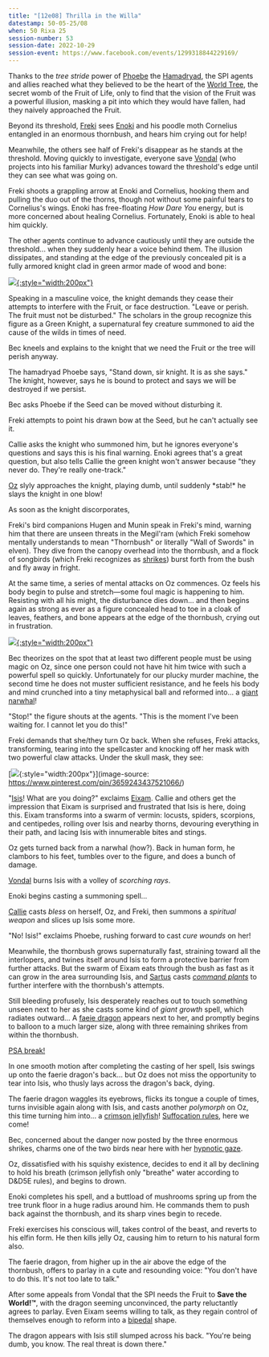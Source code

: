 ```yaml
---
title: "[12e08] Thrilla in the Willa"
datestamp: 50-05-25/08
when: 50 Rixa 25
session-number: 53
session-date: 2022-10-29
session-event: https://www.facebook.com/events/1299318844229169/
---
```


Thanks to the *tree stride* power of [Phoebe](../dossiers/phoebe) the [Hamadryad](../creatures/dryads#hamadryads), the SPI agents and allies reached what they believed to be the heart of the [World Tree](../relics/yggdrasil), the secret womb of the Fruit of Life, only to find that the vision of the Fruit was a powerful illusion, masking a pit into which they would have fallen, had they naively approached the Fruit.

Beyond its threshold, [Freki](../dossiers/freki) sees [Enoki](../dossiers/enoki) and his poodle moth Cornelius entangled in an enormous thornbush, and hears him crying out for help!

Meanwhile, the others see half of Freki's disappear as he stands at the threshold. Moving quickly to investigate, everyone save [Vondal](../dossiers/vondal) (who projects into his familiar Murky) advances toward the threshold's edge until they can see what was going on.

Freki shoots a grappling arrow at Enoki and Cornelius, hooking them and pulling the duo out of the thorns, though not without some painful tears to Cornelius's wings. Enoki has free-floating *How Dare You* energy, but is more concerned about healing Cornelius. Fortunately, Enoki is able to heal him quickly.

The other agents continue to advance cautiously until they are outside the threshold... when they suddenly hear a voice behind them. The illusion dissipates, and standing at the edge of the previously concealed pit is a fully armored knight clad in green armor made of wood and bone:

[![](https://i.pinimg.com/originals/e7/d4/d0/e7d4d0eed01f418dd94354a1d0d5219d.jpg){:style="width:200px"}](https://www.pinterest.com/pin/283375001525217177/)

Speaking in a masculine voice, the knight demands they cease their attempts to interfere with the Fruit, or face destruction. "Leave or perish. The fruit must not be disturbed." The scholars in the group recognize this figure as a Green Knight, a supernatural fey creature summoned to aid the cause of the wilds in times of need.

Bec kneels and explains to the knight that we need the Fruit or the tree will perish anyway.

The hamadryad Phoebe says, "Stand down, sir knight. It is as she says." The knight, however, says he is bound to protect and says we will be destroyed if we persist.

Bec asks Phoebe if the Seed can be moved without disturbing it.

Freki attempts to point his drawn bow at the Seed, but he can't actually see it.

Callie asks the knight who summoned him, but he ignores everyone's questions and says this is his final warning. Enoki agrees that's a great question, but also tells Callie the green knight won't answer because "they never do. They're really one-track."

[Oz](../dossiers/oz) slyly approaches the knight, playing dumb, until suddenly \*stab!\* he slays the knight in one blow!

As soon as the knight discorporates,

Freki's bird companions Hugen and Munin speak in Freki's mind, warning him that there are unseen threats in the Megil'ram (which Freki somehow mentally understands to mean "Thornbush" or literally "Wall of Swords" in elven). They dive from the canopy overhead into the thornbush, and a flock of songbirds (which Freki recognizes as [shrikes](../creatures/shrikes)) burst forth from the bush and fly away in fright.

At the same time, a series of mental attacks on Oz commences. Oz feels his body begin to pulse and stretch&mdash;some foul magic is happening to him. Resisting with all his might, the disturbance dies down... and then begins again as strong as ever as a figure concealed head to toe in a cloak of leaves, feathers, and bone appears at the edge of the thornbush, crying out in frustration.

[![](https://3.bp.blogspot.com/-NZhXneP2ebs/WqGsLjOZsDI/AAAAAAAAV54/trjq-bZb6nI2yVtYfMxgWGptn7L8AAdtwCK4BGAYYCw/s1600/druid-2.jpg){:style="width:200px"}](http://www.castlemacdnd.com/2018/03/lost-mine-of-phandelver-character.html)

Bec theorizes on the spot that at least two different people must be using magic on Oz, since one person could not have hit him twice with such a powerful spell so quickly. Unfortunately for our plucky murder machine, the second time he does not muster sufficient resistance, and he feels his body and mind crunched into a tiny metaphysical ball and reformed into... a [giant narwhal](https://www.5esrd.com/database/creature/giant-narwhal/)!

"Stop!" the figure shouts at the agents. "This is the moment I've been waiting for. I cannot let you do this!"

Freki demands that she/they turn Oz back. When she refuses, Freki attacks, transforming, tearing into the spellcaster and knocking off her mask with two powerful claw attacks. Under the skull mask, they see:

[![](https://i.pinimg.com/originals/2f/b5/d0/2fb5d05ce538861218a9618d13f1da32.png){:style="width:200px"}](image-source: https://www.pinterest.com/pin/3659243437521066/)

"[Isis](../dossiers/isis-raksh)! What are you doing?" exclaims [Eixam](../dossiers/eixam). Callie and others get the impression that Eixam is surprised and frustrated that Isis is here, doing this. Eixam transforms into a swarm of vermin: locusts, spiders, scorpions, and centipedes, rolling over Isis and nearby thorns, devouring everything in their path, and lacing Isis with innumerable bites and stings.

Oz gets turned back from a narwhal (how?). Back in human form, he clambors to his feet, tumbles over to the figure, and does a bunch of damage.

[Vondal](../dossiers/vondal) burns Isis with a volley of *scorching rays*.

Enoki begins casting a summoning spell...

[Callie](../dossiers/callie) casts *bless* on herself, Oz, and Freki, then summons a *spiritual weapon* and slices up Isis some more.

"No! Isis!" exclaims Phoebe, rushing forward to cast *cure wounds* on her!

Meanwhile, the thornbush grows supernaturally fast, straining toward all the interlopers, and twines itself around Isis to form a protective barrier from further attacks. But the swarm of Eixam eats through the bush as fast as it can grow in the area surrounding Isis, and [Sartus](../dossiers/sartus-morningdew) casts *[command plants](https://www.d20pfsrd.com/magic/all-spells/c/command-plants/)* to further interfere with the thornbush's attempts.

Still bleeding profusely, Isis desperately reaches out to touch something unseen next to her as she casts some kind of *giant growth* spell, which radiates outward... A [faeie dragon](../creatures/faerie-dragon) appears next to her, and promptly begins to balloon to a much larger size, along with three remaining shrikes from within the thornbush.

[PSA break!](https://www.youtube.com/watch?v=okQYO10MT3c)

In one smooth motion after completing the casting of her spell, Isis swings up onto the faerie dragon's back... but Oz does not miss the opportunity to tear into Isis, who thusly lays across the dragon's back, dying.

The faerie dragon waggles its eyebrows, flicks its tongue a couple of times, turns invisible again along with Isis, and casts another *polymorph* on Oz, this time turning him into... a [crimson jellyfish](https://www.5esrd.com/database/creature/jellyfish-crimson/)! [Suffocation rules](https://www.5esrd.com/gamemastering/hazards/suffocation/), here we come!

Bec, concerned about the danger now posted by the three enormous shrikes, charms one of the two birds near here with her [hypnotic gaze](http://dnd5e.wikidot.com/wizard:enchantment#toc1).

Oz, dissatisfied with his squishy existence, decides to end it all by declining to hold his breath (crimson jellyfish only "breathe" water according to D&D5E rules), and begins to drown.

Enoki completes his spell, and a buttload of mushrooms spring up from the tree trunk floor in a huge radius around him. He commands them to push back against the thornbush, and its sharp vines begin to recede.

Freki exercises his conscious will, takes control of the beast, and reverts to his elfin form. He then kills jelly Oz, causing him to return to his natural form also.

The faerie dragon, from higher up in the air above the edge of the thornbush, offers to parlay in a cute and resounding voice: "You don't have to do this. It's not too late to talk."

After some appeals from Vondal that the SPI needs the Fruit to **Save the World!™**, with the dragon seeming unconvinced, the party reluctantly agrees to parlay. Even Eixam seems willing to talk, as they regain control of themselves enough to reform into a [bipedal](../glossary#bipedal) shape.

The dragon appears with Isis still slumped across his back. "You're being dumb, you know. The real threat is down there."
